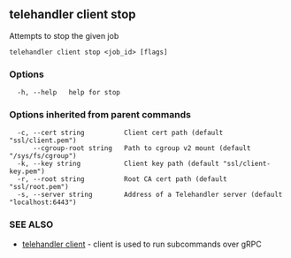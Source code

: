 ## telehandler client stop

Attempts to stop the given job

```
telehandler client stop <job_id> [flags]
```

### Options

```
  -h, --help   help for stop
```

### Options inherited from parent commands

```
  -c, --cert string          Client cert path (default "ssl/client.pem")
      --cgroup-root string   Path to cgroup v2 mount (default "/sys/fs/cgroup")
  -k, --key string           Client key path (default "ssl/client-key.pem")
  -r, --root string          Root CA cert path (default "ssl/root.pem")
  -s, --server string        Address of a Telehandler server (default "localhost:6443")
```

### SEE ALSO

* [telehandler client](telehandler_client.md)	 - client is used to run subcommands over gRPC

